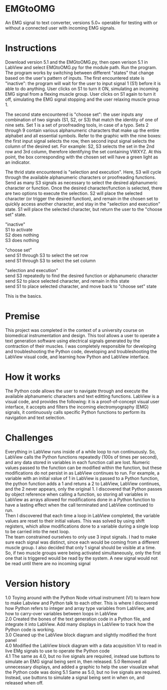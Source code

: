 # EMGtoOMG
An EMG signal to text converter, versions 5.0+ operable for testing with or without a connected user with incoming EMG signals.

# Instructions
Download version 5.1 and the EMGtoOMG.py, then open verison 5.1 in LabView and select EMGtoOMG.py for the module path. Run the program. The program works by switching between different "states" that change based on the user's pattern of inputs. The first encountered state is "inactive": the program will wait for the user to input signal 1 (S1) before it is able to do anything. User clicks on S1 to turn it ON, simulating an incoming EMG signal from a flexing muscle group. User clicks on S1 again to turn it off, simulating the EMG signal stopping and the user relaxing muscle group 1.  
  
The second state encountered is "choose set": the user inputs any combination of two signals (S1, S2, or S3) that match the identity of one of nine sets. Set 1 is a set of proofreading tools, in case of a typo. Sets 2 through 9 contain various alphanumeric characters that make up the entire alphabet and all essential symbols. Refer to the graphic with the nine boxes: the first input signal selects the row, then second input signal selects the column of the desired set. For example: S2, S3 selects the set in the 2nd row and 3rd column, therefore identifying the set containing VWXYZ. At this point, the box corresponding with the chosen set will have a green light as an indicator.  
  
The thrid state encountered is "selection and execution". Here, S3 will cycle through the available alphanumeric characters or proofreading functions. Send as many S3 signals as necessary to select the desired alphanumeric character or function. Once the desired character/function is selected, there are two options to execute the selection. S2 will place the selected character (or trigger the desired function), and remain in the chosen set to quickly access another character, and stay in the "selection and execution" state. S1 will place the selected character, but return the user to the "choose set" state.  
  
"inactive"  
S1 to activate  
S2 does nothing  
S3 does nothing  
  
"choose set"  
send S1 through S3 to select the set row  
send S1 through S3 to select the set column  
  
"selection and execution"  
send S3 repeatedly to find the desired function or alphanumeric character  
send S2 to place selected character, and remain in this state  
send S1 to place selected character, and move back to "choose set" state  
  
This is the basics.

# Premise
This project was completed in the context of a university course on biomedical instrumentation and design. This tool allows a user to operate a text generation software using electrical signals generated by the contraction of their muscles. I was completely responsible for developing and troubleshooting the Python code, developing and troubleshooting the LabView visual code, and learning how Python and LabView interface.

# How it works
The Python code allows the user to navigate through and execute the available alphanumeric characters and text editting functions. LabView is a visual code, and provides the following: it is a proof-of-concept visual user interface, it accepts and filters the incoming electromyography (EMG) signals, it continuously calls specific Python functions to perform its navigation and text selection.


# Challenges
Everything in LabView runs inside of a while loop to run continuously. So, LabView calls the Python functions repeatedly (100s of times per second), and any data stored in variables in each function call are lost. Numeric values passed to the function can be modified within the function, but these modifications do not persist in as LabView continues to run. For example, a variable with an initial value of 1 in LabView is passed to a Python function, the python function adds a 1 and retuns a 2 to LabView, LabView continues, and the 2 never appears, only the original 1. I discovered that Python passes by object reference when calling a function, so storing all variables in LabView as arrays allowed for modifications done in a Python function to have a lasting effect when the call terminated and LabView continued to run.  
Then I discovered that each time a loop in LabView completed, the variable values are reset to their initial values. This was solved by using shift registers, which allow modifications done to a variable during a single loop to be carried into the next loop.  
The team constrained ourselves to only use 3 input signals. I had to make sure each signal was distinct, since each would be coming from a different muscle group. I also decided that only 1 signal should be visible at a time. So, if two muscle groups were being activated simultaneously, only the first one that is triggered would be read by the system. A new signal would not be read until there are no incoming signal

# Version history
1.0 Toying around with the Python Node virtual instrument (VI) to learn how to make Labview and Python talk to each other. This is where I discovered how Python refers to integer and array type variables from LabView, and how to carry-over variables between loops in LabView  
2.0 Created the bones of the text generation code in a Python file, and integrate it into LabView. Add many displays in LabView to track how the Python code is working.  
3.0 Cleaned up the LabView block diagram and slightly modified the front panel  
4.0 Modified the LabView block diagram with a data acquisition VI to read in live EMg signals to use to operate the Python code  
4.1 The same as 4.0, but no live signals are required, instead use buttons to simulate an EMG signal being sent in, then released.
5.0 Removed all unnecessary displays, and added a graphic to help the user visualize what the Python code was doing
5.1 Same as 5.0, but no live signals are required. Instead, use buttons to simulate a signal being sent in when on, and released when off.
